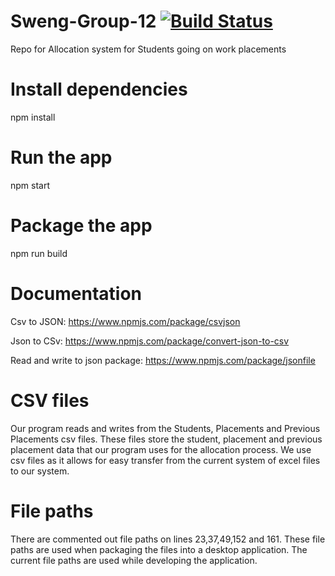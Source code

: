 # Sweng-Group-12    [![Build Status](https://travis-ci.org/Donegaan/Sweng-Group-12.svg?branch=master)](https://travis-ci.org/Donegaan/Sweng-Group-12)
Repo for Allocation system for Students going on work placements

# Install dependencies
npm install
# Run the app
npm start
# Package the app
npm run build

# Documentation
Csv to JSON: https://www.npmjs.com/package/csvjson

Json to CSv: https://www.npmjs.com/package/convert-json-to-csv

Read and write to json package: https://www.npmjs.com/package/jsonfile

# CSV files
Our program reads and writes from the Students, Placements and Previous Placements csv files. These files store the student, placement and previous placement data that our program uses for the allocation process. We use csv files as it allows for easy transfer from the current system of excel files to our system.

# File paths
There are commented out file paths on lines 23,37,49,152 and 161. These file paths are used when packaging the files into a desktop application. The current file paths are used while developing the application.